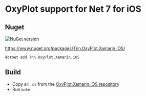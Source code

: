 # OxyPlot support for Net 7 for iOS

## Nuget

[![NuGet version](https://badge.fury.io/nu/Tnn.OxyPlot.Xamarin.iOS.svg)](https://badge.fury.io/nu/Tnn.OxyPlot.Xamarin.iOS)

https://www.nuget.org/packages/Tnn.OxyPlot.Xamarin.iOS/

`dotnet add Tnn.OxyPlot.Xamarin.iOS`


## Build
- Copy all `.cs` from the [OxyPlot.Xamarin.iOS repository](https://github.com/oxyplot/oxyplot-xamarin/tree/develop/Source/OxyPlot.Xamarin.iOS)
- Run `make`